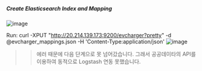 #####  Create Elasticsearch Index and Mapping

![image](https://user-images.githubusercontent.com/111903085/186228393-f02c757f-6e0f-4330-8981-a22849161112.png)

Run: curl -XPUT "http://20.214.139.173:9200/evcharger?pretty" -d @evcharger_mappings.json -H 'Content-Type:application/json'
![image](https://user-images.githubusercontent.com/111903085/186228654-d55b7ada-0874-4133-8436-a5fb9446efee.png)

>> 에러 때문에 다음 단계으로 못 넘어갔습니다. 그래서 공공데이타의 API를 이용하여 동적으로 Logstash 연동 못했습니다. 


